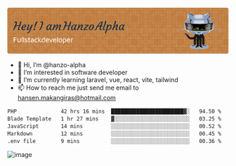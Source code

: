 ![Header](./github-header-image.png)

- 👋 Hi, I’m @hanzo-alpha
- 👀 I’m interested in software developer
- 🌱 I’m currently learning laravel, vue, react, vite, tailwind
- 📫 How to reach me just send me email to hansen.makangiras@hotmail.com 

<!---
hanzo-alpha/hanzo-alpha is a ✨ special ✨ repository because its `README.md` (this file) appears on your GitHub profile.
You can click the Preview link to take a look at your changes.
--->

<!--START_SECTION:waka-->

```txt
PHP              42 hrs 16 mins  ███████████████████████▓░   94.50 %
Blade Template   1 hr 27 mins    ▓░░░░░░░░░░░░░░░░░░░░░░░░   03.25 %
JavaScript       14 mins         ░░░░░░░░░░░░░░░░░░░░░░░░░   00.52 %
Markdown         12 mins         ░░░░░░░░░░░░░░░░░░░░░░░░░   00.45 %
.env file        9 mins          ░░░░░░░░░░░░░░░░░░░░░░░░░   00.36 %
```

<!--END_SECTION:waka-->

![image](https://github.com/hanzo-alpha/hanzo-alpha/assets/111342797/c4bd2977-6123-4017-8652-6e166259b484)

